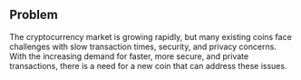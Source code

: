 ## Problem
The cryptocurrency market is growing rapidly, but many existing coins face challenges with slow transaction times, security, and privacy concerns. With the increasing demand for faster, more secure, and private transactions, there is a need for a new coin that can address these issues.

